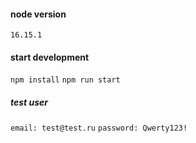 #### node version
`16.15.1`

#### start development
`npm install`
`npm run start`

##### test user
`email: test@test.ru`
`password: Qwerty123!`
